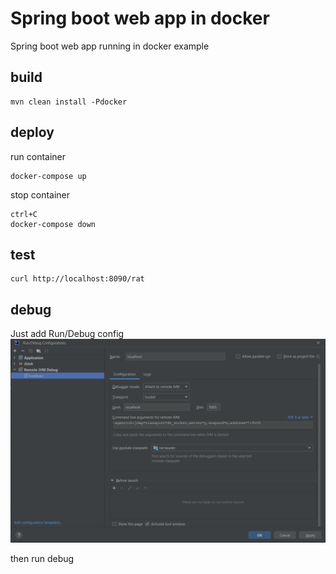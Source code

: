 # Spring boot web app in docker
Spring boot web app running in docker example

## build
````
mvn clean install -Pdocker
````
## deploy
run container
````
docker-compose up
````
stop container
````
ctrl+C
docker-compose down
````
## test
````
curl http://localhost:8090/rat
````

## debug
Just add Run/Debug config 
![plot](./readme.img/debug-settings.png)

then run debug